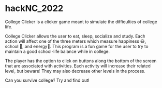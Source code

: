 # hackNC_2022

College Clicker is a clicker game meant to simulate the difficulties of college life. 

College Clicker allows the user to eat, sleep, socialize and study. Each action will affect one of the three meters which measure happiness 😃, school 🏫, and energy🔋. This program is a fun game for the user to try to maintain a good school-life balance while in college.

The player has the option to click on buttons along the bottom of the screen that are associated with activities. Each activity will increase their related level, but beware! They may also decrease other levels in the process.

Can you survive college? Try and find out!
